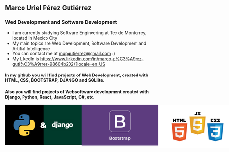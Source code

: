 ## Marco Uriel Pérez Gutiérrez 
### Wed Development and Software Development
- I am currently studying Software Engineering at Tec de Monterrey, located in Mexico City
- My main topics are Web Development, Software Development and Artifial Intelligence
- You can contact me at mupgutierrez@gmail.com :)
- My LikedIn is https://www.linkedin.com/in/marco-p%C3%A9rez-guti%C3%A9rrez-98604b202/?locale=en_US 

#### In my github you will find projects of Web Development, created with HTML, CSS, BOOTSTRAP, DJANGO and SQLlite.
#### Also you will find projects of Websoftware development created with Django, Python, React, JavaScript, C#, etc.

<div style="display:flex">
  <img src="GitImagenes/DjangoPy.png" alt="Django" width=250px height="100%">
  <img src="GitImagenes/BootStrap.png" alt="Boostrap" width=250px height="100%">
  <img src="GitImagenes/HTML.jpg" alt="HTML" width=250px height="100%">
 </div>
  

